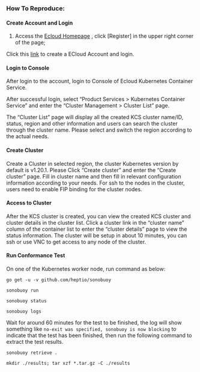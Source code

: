 ### How To Reproduce:

#### Create Account and Login

1. Access the [Ecloud Homepage]( https://ecloud.10086.cn/) , click [Register] in the upper right corner of the page;

 Click this [link]([10086.cn](https://ecloud.10086.cn/home/product-introduction/containerser)) to create a ECloud Account and login.

#### Login to Console

After login to the account, login to Console of Ecloud Kubernetes Container Service. 

After successful login, select “Product Services > Kubernetes Container Service” and enter the “Cluster Management > Cluster List” page. 

The “Cluster List” page will display all the created KCS cluster name/ID, status, region and other information and users can search the cluster through the cluster name. Please select and switch the region according to the actual needs.

#### Create Cluster

Create a Cluster in selected region, the cluster Kubernetes version by default is v1.20.1. Please Click “Create cluster” and enter the “Create cluster” page. Fill in cluster name and then fill in relevant configuration information according to your needs. For ssh to the nodes in the cluster, users need to enable FIP binding for the cluster nodes.

#### Access to Cluster

After the KCS cluster is created, you can view the created KCS cluster and cluster details in the cluster list. Click a cluster link in the “cluster name” column of the container list to enter the “cluster details” page to view the status information. The cluster will be setup in about 10 minutes, you can ssh or use VNC to get access to any node of the cluster.

#### Run Conformance Test

On one of the Kubernetes worker node, run command as below:

```
go get -u -v github.com/heptio/sonobuoy

sonobuoy run

sonobuoy status

sonobuoy logs

```

Wait for around 60 minutes for the test to be finished, the log will show something like `no-exit was specified, sonobuoy is now blocking` to indicate that the test has been finished, then run the following command to extract the test results.

```
sonobuoy retrieve .

mkdir ./results; tar xzf *.tar.gz -C ./results

```



